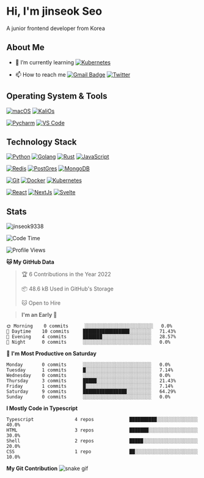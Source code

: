 # Hi, I'm jinseok Seo

A junior frontend developer from Korea

## About Me

- 🌱 I’m currently learning [![Kubernetes](https://img.shields.io/badge/-Kubernetes-005571?style=for-the-badge&logo=Kubernetes&logoColor=ffffff)](https://kubernetes.io/)

- 📫 How to reach me [![Gmail Badge](https://img.shields.io/badge/-gmail-c14438?style=for-the-badge&logo=Gmail&logoColor=ffffff)](jinseok9338@gmail.com) [![Twitter](https://img.shields.io/badge/twitter-1DA1F2.svg?style=for-the-badge&logo=twitter&logoColor=ffffff)](https://twitter.com/jinseok9338)

## Operating System & Tools

[![macOS](https://img.shields.io/badge/macOS-Mojave-292e33?style=flat-square&logo=apple&logoColor=ffffff)](https://www.apple.com/macos/mojave/)
[![KaliOs](https://img.shields.io/badge/KaliOs-7.0-blue?style=flat-square&logo=Linux&logoColor=262577)](https://www.centos.org/)

[![Pycharm](https://img.shields.io/badge/IDE-PyCharm-yellow?style=flat-square&logo=JetBrains)](https://www.jetbrains.com/pycharm/)
[![VS Code](https://img.shields.io/badge/IDE-VSCode-%23007ACC?style=flat-square&logo=Visual-studio-code)](https://code.visualstudio.com/)

## Technology Stack

[![Python](https://img.shields.io/badge/-Python-3776AB?style=flat-square&logo=python&logoColor=ffffff)](https://www.python.org/)
[![Golang](https://img.shields.io/badge/-Golang-00ADD8?style=flat-square&logo=go&logoColor=ffffff)](https://golang.org/)
[![Rust](https://img.shields.io/badge/-Rust-000000?style=flat-square&logo=rust&logoColor=ffffff)](https://www.rust-lang.org/)
[![JavaScript](https://img.shields.io/badge/-JavaScript-%23F7DF1C?style=flat-square&logo=javascript&logoColor=000000&labelColor=%23F7DF1C&color=%23FFCE5A)](https://www.javascript.com/)

[![Redis](https://img.shields.io/badge/-Redis-DC382D?style=flat-square&logo=Redis&logoColor=ffffff)](https://redis.io/)
[![PostGres](https://img.shields.io/badge/-PostGresSQL-4479A1?style=flat-square&logo=PostgreSQL&logoColor=ffffff)](https://www.mysql.com/)
[![MongoDB](https://img.shields.io/badge/-MongoDB-47A248?style=flat-square&logo=MongoDB&logoColor=ffffff)](https://www.mongodb.com/)

[![Git](https://img.shields.io/badge/-Git-%23F05032?style=flat-square&logo=git&logoColor=%23ffffff)](https://git-scm.com/)
[![Docker](https://img.shields.io/badge/-Docker-2496ED?style=flat-square&logo=docker&logoColor=ffffff)](https://www.docker.com/)
[![Kubernetes](https://img.shields.io/badge/-Kubernetes-326CE5?style=flat-square&logo=Kubernetes&logoColor=ffffff)](https://kubernetes.io/)

[![React](https://img.shields.io/badge/-React-61DAFB?style=flat-square&logo=React&logoColor=%23ffffff)](https://git-scm.com/)
[![NextJs](https://img.shields.io/badge/-Next.js-000000?style=flat-square&logo=Next.js&logoColor=ffffff)](https://www.docker.com/)
[![Svelte](https://img.shields.io/badge/-Svelte-FF3E00?style=flat-square&logo=Svelte&logoColor=ffffff)](https://kubernetes.io/)

## Stats

<p><img src="https://github-readme-stats.vercel.app/api?username=jinseok9338&show_icons=true&theme=dracula" alt="jinseok9338" /></p>

<!--START_SECTION:waka-->

![Code Time](http://img.shields.io/badge/Code%20Time-2%2C158%20hrs%2046%20mins-blue)

![Profile Views](http://img.shields.io/badge/Profile%20Views-164-blue)

**🐱 My GitHub Data**

> 🏆 6 Contributions in the Year 2022
>
> 📦 48.6 kB Used in GitHub's Storage
>
> 🐱 Open to Hire

> **I'm an Early 🐤**

```text
🌞 Morning    0 commits      ░░░░░░░░░░░░░░░░░░░░░░░░░   0.0%
🌆 Daytime    10 commits     █████████████████░░░░░░░░   71.43%
🌃 Evening    4 commits      ███████░░░░░░░░░░░░░░░░░░   28.57%
🌙 Night      0 commits      ░░░░░░░░░░░░░░░░░░░░░░░░░   0.0%
```

📅 **I'm Most Productive on Saturday**

```text
Monday       0 commits      ░░░░░░░░░░░░░░░░░░░░░░░░░   0.0%
Tuesday      1 commits      █░░░░░░░░░░░░░░░░░░░░░░░░   7.14%
Wednesday    0 commits      ░░░░░░░░░░░░░░░░░░░░░░░░░   0.0%
Thursday     3 commits      █████░░░░░░░░░░░░░░░░░░░░   21.43%
Friday       1 commits      █░░░░░░░░░░░░░░░░░░░░░░░░   7.14%
Saturday     9 commits      ████████████████░░░░░░░░░   64.29%
Sunday       0 commits      ░░░░░░░░░░░░░░░░░░░░░░░░░   0.0%
```

**I Mostly Code in Typescript**

```text
Typescript               4 repos             ██████████░░░░░░░░░░░░░░░   40.0%
HTML                     3 repos             ███████░░░░░░░░░░░░░░░░░░   30.0%
Shell                    2 repos             █████░░░░░░░░░░░░░░░░░░░░   20.0%
CSS                      1 repo              ██░░░░░░░░░░░░░░░░░░░░░░░   10.0%
```
**My Git Contribution**
![snake gif](https://github.com/jinseok9338/jinseok9338/blob/output/github-contribution-grid-snake.gif#gh-dark-mode-only)
